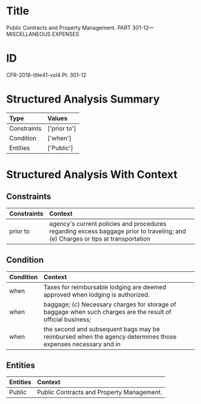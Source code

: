 # Title

 Public Contracts and Property Management. PART 301-12—MISCELLANEOUS EXPENSES


# ID

 CFR-2018-title41-vol4.Pt. 301-12


# Structured Analysis Summary

| Type        | Values       |
|:------------|:-------------|
| Constraints | ['prior to'] |
| Condition   | ['when']     |
| Entities    | ['Public']   |


# Structured Analysis With Context

 


## Constraints

| Constraints   | Context                                                                                                                         |
|:--------------|:--------------------------------------------------------------------------------------------------------------------------------|
| prior to      | agency's current policies and procedures regarding excess baggage prior to traveling; and (e) Charges or tips at transportation |


## Condition

| Condition   | Context                                                                                                       |
|:------------|:--------------------------------------------------------------------------------------------------------------|
| when        | Taxes for reimbursable lodging are deemed approved  when  lodging is authorized.                              |
| when        | baggage; (c) Necessary charges for storage of baggage when  such charges are the result of official business; |
| when        | the second and subsequent bags may be reimbursed when the agency determines those expenses necessary and in   |


## Entities

| Entities   | Context                                    |
|:-----------|:-------------------------------------------|
| Public     | Public  Contracts and Property Management. |


